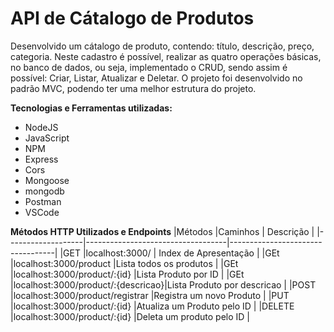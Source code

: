 <h1>API de Cátalogo de Produtos</h1>

Desenvolvido um cátalogo de produto, contendo: título, descrição, preço, categoria.
Neste cadastro é possível, realizar as quatro operações básicas, no banco de dados, ou seja, 
implementado o CRUD, sendo assim é possível: Criar, Listar, Atualizar e Deletar.
O projeto foi desenvolvido no padrão MVC, podendo ter uma melhor estrutura do projeto.

<strong>Tecnologias e Ferramentas utilizadas:</strong>
- NodeJS
- JavaScript
- NPM
- Express
- Cors
- Mongoose
- mongodb
- Postman
- VSCode
 
<strong>Métodos HTTP Utilizados e Endpoints</strong>
|Métodos            |Caminhos                           |  Descrição                       |
|-------------------|-----------------------------------|----------------------------------|
|GET                |localhost:3000/                    | Index de Apresentação            |
|GEt                |localhost:3000/product             |Lista todos os produtos           |
|GEt                |localhost:3000/product/:{id}       |Lista Produto por ID              |
|GEt                |localhost:3000/product/:{descricao}|Lista Produto por descricao       |
|POST               |localhost:3000/product/registrar   |Registra um novo Produto          |
|PUT                |localhost:3000/product/:{id}       |Atualiza um Produto pelo ID       |
|DELETE             |localhost:3000/product/:{id}       |Deleta um produto pelo ID         |

 

